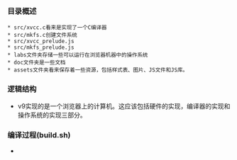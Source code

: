 
### 目录概述
    * src/xvcc.c看来是实现了一个C编译器
    * src/mkfs.c创建文件系统
    * src/xvcc_prelude.js
    * src/mkfs_prelude.js
    * labs文件夹存储一些可以运行在浏览器机器中的操作系统
    * doc文件夹是一些文档
    * assets文件夹看来保存着一些资源，包括样式表、图片、JS文件和JS库。

### 逻辑结构
  * v9实现的是一个浏览器上的计算机。这应该包括硬件的实现，编译器的实现和操作系统的实现三部分。

### 编译过程(build.sh)
  * 

